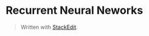# Recurrent Neural Neworks




> Written with [StackEdit](https://stackedit.io/).
<!--stackedit_data:
eyJoaXN0b3J5IjpbNDI1MTMxMDM5XX0=
-->